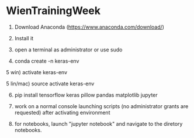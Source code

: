 # WienTrainingWeek

1) Download Anaconda (https://www.anaconda.com/download/)

2) Install it 

3) open a terminal as administrator or use sudo
 
4) conda create -n keras-env

5 win)       activate keras-env

5 lin/mac)   source activate keras-env

6) pip install tensorflow keras pillow pandas matplotlib jupyter
          
7) work on a normal console launching scripts (no administrator grants are requested) after activating environment

8) for notebooks, launch "jupyter notebook" and navigate to the diretory notebooks.
    
